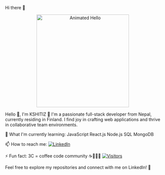 
Hi there 👋
<div align="center">
  <img src="https://media.giphy.com/media/HscDLzkO8EOTmgkhQP/giphy.gif" alt="Animated Hello" width="300"/>
</div>

Hello 👋, I'm KSHITIZ 🙏
I'm a passionate full-stack developer from Nepal, currently residing in Finland. I find joy in crafting web applications and thrive in collaborative team environments.
<div>
  🌱 What I'm currently learning:
JavaScript
React.js
Node.js
SQL
MongoDB

</div>

📫 How to reach me:
[![LinkedIn](https://img.shields.io/badge/-LinkedIn-blue?style=for-the-badge&logo=linkedin)](https://www.linkedin.com/in/kshitiz-khanal-312932110/)

  
<span>⚡ Fun fact:</span>
3C = coffee code community ☕👨‍💻🌐
[![Visitors](https://visitor-badge.laobi.icu/badge?page_id=your-username.Kshitiz2020&style=for-the-badge)](https://github.com/your-username/Kshitiz2020)


Feel free to explore my repositories and connect with me on LinkedIn! 🚀
